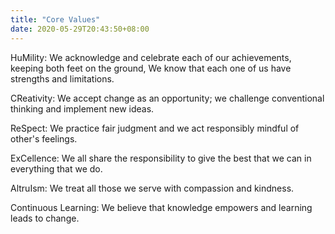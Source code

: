 ```yaml
---
title: "Core Values"
date: 2020-05-29T20:43:50+08:00
---
```


HuMility:
We acknowledge and celebrate each of our achievements, keeping both feet on the ground, We know that each one of us have strengths and limitations.

CReativity:
We accept change as an opportunity; we challenge conventional thinking and implement new ideas.

ReSpect:
We practice fair judgment and we act responsibly mindful of other's feelings.

ExCellence:
We all share the responsibility to give the best that we can in everything that we do.

AltruIsm:
We treat all those we serve with compassion and kindness.

Continuous Learning:
We believe that knowledge empowers and learning leads to change.